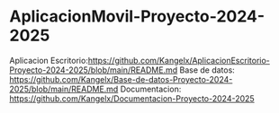 # AplicacionMovil-Proyecto-2024-2025

Aplicacion Escritorio:https://github.com/Kangelx/AplicacionEscritorio-Proyecto-2024-2025/blob/main/README.md
Base de datos: https://github.com/Kangelx/Base-de-datos-Proyecto-2024-2025/blob/main/README.md
Documentacion: https://github.com/Kangelx/Documentacion-Proyecto-2024-2025

